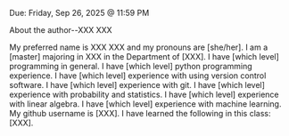 Due: Friday, Sep 26, 2025 @ 11:59 PM

About the author--XXX XXX

My preferred name is XXX XXX and my pronouns are [she/her].
I am a [master] majoring in XXX in the Department of [XXX].
I have [which level] programming in general.
I have [which level] python programming experience.
I have [which level] experience with using version control software.
I have [which level] experience with git.
I have [which level] experience with probability and statistics.
I have [which level] experience with linear algebra.
I have [which level] experience with machine learning.
My github username is [XXX].
I have learned the following in this class: [XXX].
